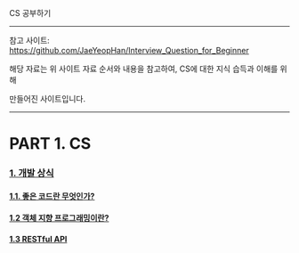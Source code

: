 CS 공부하기

<hr>

참고 사이트: https://github.com/JaeYeopHan/Interview_Question_for_Beginner

해당 자료는 위 사이트 자료 순서와 내용을 참고하여, CS에 대한 지식 습득과 이해를 위해

만들어진 사이트입니다.

<hr>

# PART 1. CS

### <a href="./PART1/Development_common_sense/">1. 개발 상식</a>

#### <a href="./PART1/Development_common_sense/What_is_good_code">1.1. 좋은 코드란 무엇인가?</a>

#### <a href="./PART1/Development_common_sense/Object_oriented_programming">1.2 객체 지향 프로그래밍이란?</a>

#### <a href="./PART1/Development_common_sense/What_is_RESTful_API">1.3 RESTful API</a>











